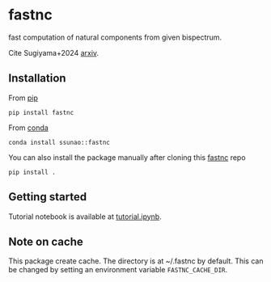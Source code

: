 # fastnc
fast computation of natural components from given bispectrum.

Cite Sugiyama+2024 [arxiv](http://arxiv.org/abs/2407.01798).

## Installation
From [pip](https://pypi.org/project/fastnc/)
```
pip install fastnc
```
From [conda](https://anaconda.org/ssunao/fastnc)
```
conda install ssunao::fastnc
```
You can also install the package manually after cloning this [fastnc](https://github.com/git-sunao/fastnc) repo
```
pip install .
```

## Getting started
Tutorial notebook is available at [tutorial.ipynb](docs/tutorial.ipynb).

## Note on cache
This package create cache. The directory is at ~/.fastnc by default.
This can be changed by setting an environment variable `FASTNC_CACHE_DIR`. 
